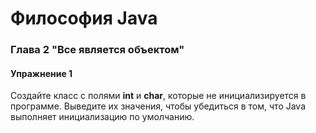 # Философия Java
### Глава 2 "Все является объектом"
#### Упражнение 1
Создайте класс с полями __int__ и __char__, которые не инициализируется в программе. 
Выведите их значения, чтобы убедиться в том, что Java выполняет инициализацию по умолчанию.
